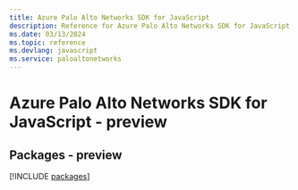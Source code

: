 ```yaml
---
title: Azure Palo Alto Networks SDK for JavaScript
description: Reference for Azure Palo Alto Networks SDK for JavaScript
ms.date: 03/13/2024
ms.topic: reference
ms.devlang: javascript
ms.service: paloaltonetworks
---
```

# Azure Palo Alto Networks SDK for JavaScript - preview
## Packages - preview
[!INCLUDE [packages](palo-alto-networks-index.md)]